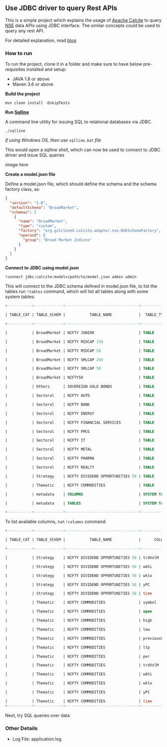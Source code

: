 
## Use JDBC driver to query Rest APIs

This is a simple project which explains the usage of [Apache Calcite](https://calcite.apache.org/) to query [NSE](https://www.nseindia.com/live_market/dynaContent/live_watch/equities_stock_watch.htm) data APIs using JDBC interface. The similar concepts could be used to query any rest API.

For detailed explanation, read [blog](https://medium.com/@ashishjain.ash/how-to-create-a-jdbc-driver-over-rest-apis-1571ab156e6a)

### How to run

To run the project, clone it in a folder and make sure to have below pre-requisites installed and setup:

 * JAVA 1.8 or above
 * Maven 3.6 or above

**Build the project**

```shell
mvn clean install -DskipTests
```

**Run [Sqlline](https://github.com/julianhyde/sqlline)**

A command line utility for issuing SQL to relational databases via JDBC.

```shell
./sqlline
```

*if using Windows OS, then use `sqlline.bat` file*

This would open a sqlline shell, which can now be used to connect to JDBC driver and issue SQL queries

*image here*

**Create a model.json file**

Define a model.json file, which should define the schema and the schema factory class, as:

```json
{
  "version": "1.0",
  "defaultSchema": "BroadMarket",
  "schemas": [
    {
      "name": "BroadMarket",
      "type": "custom",
      "factory": "org.gitcloned.calcite.adapter.nse.NSESchemaFactory",
      "operand": {
		"group": "Broad Market Indices"
      }
    }
  ]
}
```

**Connect to JDBC using model.json**

```shell
!connect jdbc:calcite:model=/path/to/model.json admin admin
```

This will connect to the JDBC schema defined in model.json file, to list the tables run `!tables` command, which will list all tables along with some system tables:

```sql
+-----------+-------------+---------------------------------+--------------+---+

| TABLE_CAT | TABLE_SCHEM |           TABLE_NAME            |  TABLE_TYPE  | R |

+-----------+-------------+---------------------------------+--------------+---+

|           | BroadMarket | NIFTY JUNIOR                    | TABLE        |   |

|           | BroadMarket | NIFTY MIDCAP 150                | TABLE        |   |

|           | BroadMarket | NIFTY MIDCAP 50                 | TABLE        |   |

|           | BroadMarket | NIFTY SMLCAP 250                | TABLE        |   |

|           | BroadMarket | NIFTY SMLCAP 50                 | TABLE        |   |

|           | BroadMarket | NIFTY50                         | TABLE        |   |

|           | Others      | SOVEREIGN GOLD BONDS            | TABLE        |   |

|           | Sectoral    | NIFTY AUTO                      | TABLE        |   |

|           | Sectoral    | NIFTY BANK                      | TABLE        |   |

|           | Sectoral    | NIFTY ENERGY                    | TABLE        |   |

|           | Sectoral    | NIFTY FINANCIAL SERVICES        | TABLE        |   |

|           | Sectoral    | NIFTY FMCG                      | TABLE        |   |

|           | Sectoral    | NIFTY IT                        | TABLE        |   |

|           | Sectoral    | NIFTY METAL                     | TABLE        |   |

|           | Sectoral    | NIFTY PHARMA                    | TABLE        |   |

|           | Sectoral    | NIFTY REALTY                    | TABLE        |   |

|           | Strategy    | NIFTY DIVIDEND OPPORTUNITIES 50 | TABLE        |   |

|           | Thematic    | NIFTY COMMODITIES               | TABLE        |   |

|           | metadata    | COLUMNS                         | SYSTEM TABLE |   |

|           | metadata    | TABLES                          | SYSTEM TABLE |   |

+-----------+-------------+---------------------------------+--------------+---+
```

To list available columns, run `!columns` command:

```sql
+-----------+-------------+---------------------------------+------------------+

| TABLE_CAT | TABLE_SCHEM |           TABLE_NAME            |      COLUMN_NAME |

+-----------+-------------+---------------------------------+------------------+

|           | Strategy    | NIFTY DIVIDEND OPPORTUNITIES 50 | trdVolM          |

|           | Strategy    | NIFTY DIVIDEND OPPORTUNITIES 50 | wkhi             |

|           | Strategy    | NIFTY DIVIDEND OPPORTUNITIES 50 | wklo             |

|           | Strategy    | NIFTY DIVIDEND OPPORTUNITIES 50 | yPC              |

|           | Strategy    | NIFTY DIVIDEND OPPORTUNITIES 50 | time             |

|           | Thematic    | NIFTY COMMODITIES               | symbol           |

|           | Thematic    | NIFTY COMMODITIES               | open             |

|           | Thematic    | NIFTY COMMODITIES               | high             |

|           | Thematic    | NIFTY COMMODITIES               | low              |

|           | Thematic    | NIFTY COMMODITIES               | previousClose    |

|           | Thematic    | NIFTY COMMODITIES               | ltp              |

|           | Thematic    | NIFTY COMMODITIES               | per              |

|           | Thematic    | NIFTY COMMODITIES               | trdVolM          |

|           | Thematic    | NIFTY COMMODITIES               | wkhi             |

|           | Thematic    | NIFTY COMMODITIES               | wklo             |

|           | Thematic    | NIFTY COMMODITIES               | yPC              |

|           | Thematic    | NIFTY COMMODITIES               | time             |
+-----------+-------------+---------------------------------+------------------+
```

Next, try SQL queries over data

### Other Details

 * Log File: application.log
